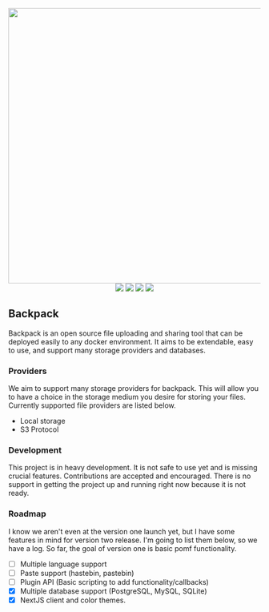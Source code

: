 <p align="center">
	<img width="550" src="https://raw.githubusercontent.com/Riku32/Backpack/rewrite/.github/branding/banner.png"><br>
	<img src="https://img.shields.io/badge/license-MIT-blue.svg">
	<img src="https://img.shields.io/badge/contributions-welcome-orange.svg">
	<img src="https://app.codacy.com/project/badge/Grade/ad8d4764919f4ebfbb1d94e2c3f59ce4">
	<img src="https://img.shields.io/badge/Made%20with-%E2%9D%A4-ff69b4?logo=love">
</p>

## Backpack
Backpack is an open source file uploading and sharing tool that can be deployed easily to any docker environment. It aims to be extendable, easy to use, and support many storage providers and databases.

### Providers
We aim to support many storage providers for backpack. This will allow you to have a choice in the storage medium you desire for storing your files. Currently supported file providers are listed below.

 - Local storage
 - S3 Protocol

### Development
This project is in heavy development. It is not safe to use yet and is missing crucial features. Contributions are accepted and encouraged. There is no support in getting the project up and running right now because it is not ready.

### Roadmap
I know we aren't even at the version one launch yet, but I have some features in mind for version two release. I'm going to list them below, so we have a log. So far, the goal of version one is basic pomf functionality.
 - [ ] Multiple language support
 - [ ] Paste support (hastebin, pastebin)
 - [ ] Plugin API (Basic scripting to add functionality/callbacks)
 - [x] Multiple database support (PostgreSQL, MySQL, SQLite)
 - [x] NextJS client and color themes.
